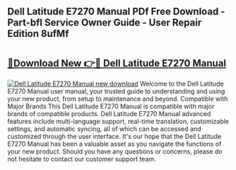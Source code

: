 ## Dell Latitude E7270 Manual PDf Free Download - Part-bfl Service Owner Guide - User Repair Edition 8ufMf

# <h2><a href="http://cf16247.oget.top/?id=Dell+Latitude+E7270+Manual">🔗Download New 👉🔴 Dell Latitude E7270 Manual</a></h2>

[![Dell Latitude E7270 Manual new download](https://i.imgur.com/5g1atiW.png)](http://cf16247.oget.top/?id=Dell+Latitude+E7270+Manual)
Welcome to the Dell Latitude E7270 Manual user manual, your trusted guide to understanding and using your new product, from setup to maintenance and beyond. Compatible with Major Brands This Dell Latitude E7270 Manual is compatible with major brands of compatible products. Dell Latitude E7270 Manual advanced features include multi-language support, real-time translation, customizable settings, and automatic syncing, all of which can be accessed and customized through the user interface. It's our hope that the Dell Latitude E7270 Manual has been a valuable asset as you navigate the functions of your new product. Should you have any questions or concerns, please do not hesitate to contact our customer support team.

